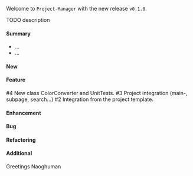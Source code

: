 Welcome to `Project-Manager` with the new release `v0.1.0`.

TODO description



#### Summary
* ...
* ...



#### New



#### Feature
#4 New class ColorConverter and UnitTests.
#3 Project integration (main-, subpage, search...)
#2 Integration from the project template.



#### Enhancement



#### Bug



#### Refactoring



#### Additional



Greetings
Naoghuman



[//]: # (Issues which will be integrated in this release)



[//]: # (Links)
